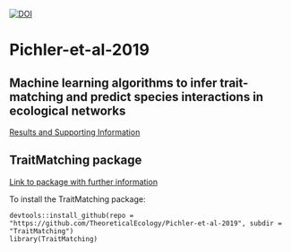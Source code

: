 [![DOI](https://zenodo.org/badge/177774609.svg)](https://zenodo.org/badge/latestdoi/177774609)


# Pichler-et-al-2019 

## Machine learning algorithms to infer trait-matching and predict species interactions in ecological networks
[Results and Supporting Information](https://github.com/TheoreticalEcology/Pichler-et-al-2019/tree/master/paper)

## TraitMatching package
[Link to package with further information](https://github.com/TheoreticalEcology/Pichler-et-al-2019/tree/master/TraitMatching)

To install the TraitMatching package:

```{r}
devtools::install_github(repo = "https://github.com/TheoreticalEcology/Pichler-et-al-2019", subdir = "TraitMatching")
library(TraitMatching)

```
